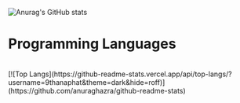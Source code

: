 ![Anurag's GitHub stats](https://github-readme-stats.vercel.app/api?username=9thanaphat&theme=dark&show_icons=true)<br>
<h1>Programming Languages</h1><br>
[![Top Langs](https://github-readme-stats.vercel.app/api/top-langs/?username=9thanaphat&theme=dark&hide=roff)](https://github.com/anuraghazra/github-readme-stats)
